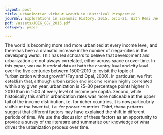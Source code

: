 ```yaml
---
layout: post
title: Urbanization without Growth in Historical Perspective
journal: Explorations in Economic History, 2015, 58:1-21. With Remi Jedwab.
pdf: /assets/JOEG_GJV_2015.pdf
category: paper

---
```

The world is becoming more and more urbanized at every income level, and there has been a dramatic increase in the number of mega-cities in the developing world. This has led scholars to believe that development and urbanization are not always correlated, either across space or over time. In this paper, we use historical data at both the country level and city level over the five centuries between 1500–2010 to revisit the topic of “urbanization without growth” (Fay and Opal, 2000). In particular, we first establish that, although urbanization and income remain highly correlated within any given year, urbanization is 25–30 percentage points higher in 2010 than in 1500 at every level of income per capita. Second, while historically this shift in urbanization rates was more noticeable at the upper tail of the income distribution, i.e. for richer countries, it is now particularly visible at the lower tail, i.e. for poorer countries. Third, these patterns suggest that different factors may have explained the shift in different periods of time. We use the discussion of these factors as an opportunity to provide a survey of the literature and summarize our knowledge of what drives the urbanization process over time.
